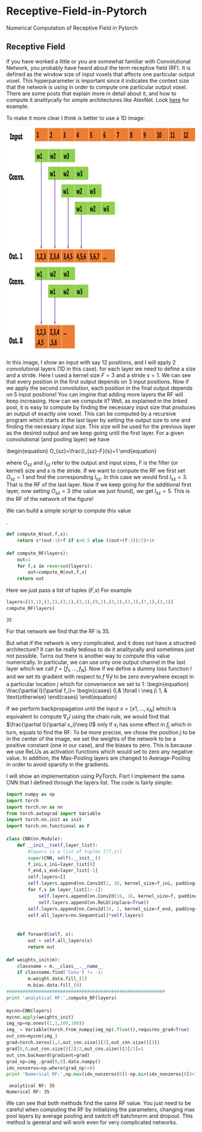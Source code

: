 # Receptive-Field-in-Pytorch
Numerical Computation of Receptive Field in Pytorch

## Receptive Field
If you have worked a little or you are somewhat familiar with Convolutional Network, you probably have heard about the term receptive field (RF). 
It is defined as the window size of input voxels that affects one particular output voxel. This hyperparameter is important since it indicates the context size that the network is using in order to compute one particular output voxel. 
There are some posts that explain more in detail about it, and how to compute it analitycally for simple architectures like AlexNet. Look [here](https://medium.com/@nikasa1889/a-guide-to-receptive-field-arithmetic-for-convolutional-neural-networks-e0f514068807) for example.

To make it more clear I think is better to use a 1D image:

<img src="RF1.png" width="600" height="600" />

In this image, I show an input with say 12 positions, and I will apply 2 convolutional layers (1D in this case).
for each layer we need to define a size and a stride. Here I used a kernel size $F=3$ and a stride $s=1$.
We can see that every position in the first output depends on 3 input positions.
Now if we apply the second convolution, each position in the final output depends on 5 input positions!
You can imgine that adding more layers the RF will keep increasing. 
How can we compute it?
Well, as explained in the linked post, it is easy to compute by finding the necessary input size that produces an output of exactly one voxel. This can be computed by a recursive program which starts at the last layer by setting the output size to one and finding the necessary input size. This size will be used for the previous layer as the desired output and we keep going until the first layer. For a given convolutional (and pooling layer) we have

\begin{equation}
O_{sz}=\frac{I_{sz}-F}{s}+1
\end{equation}

where $O_{sz}$ and $I_{sz}$ refer to the output and input sizes, $F$ is the filter (or kernel) size and $s$ is the stride. 
If we want to compute the RF we first set $O_{sz}=1$ and find the corresponding $I_{sz}$. In this case we would find $I_{sz}=3$. That is the RF of the last layer. Now if we keep going for the additional first layer, now setting $O_{sz}=3$ (the value we just found), we get $I_{sz}=5$.
This is the RF of the network of the figure!

We can build a simple script to compute this value

.




```python
def compute_N(out,f,s):
    return s*(out-1)+f if s>0.5 else ((out+(f-2))/2)+1#

def compute_RF(layers):
    out=1
    for f,s in reversed(layers):
        out=compute_N(out,f,s)
    return out
```

Here we just pass a list of tuples ($F$,$s$)
For example 


```python
layers=[(9,1),(3,1),(3,1),(3,1),(9,1),(3,1),(3,1),(7,1),(3,1)]
compute_RF(layers)
```




    35



For that network we find that the RF is 35.


But what if the network is very complicated, and it does not have a structred architecture?
It can be really tedious to do it analitycally and sometimes just not possible.
Turns out there is another way to compute this value numerically.
In particular, we can use only one output channel in the last layer which we call $f=[f_1,\dots,f_N]$. Now if we define a dummy loss function $l$ and we set its gradient with respect to $f ~\nabla_f l$  to be zero everywhere except in a particular location $j$ which for convenience we set to 1:
\begin{equation}
\frac{\partial l}{\partial f_i}=
\begin{cases}
    0,& \forall i \neq j\\
    1,              & \text{otherwise}
\end{cases}
\end{equation}

If we perform backpropagation until the input $x=[x1,\dots,x_N]$ which is equivalent to compute $\nabla_x l$ using the chain rule, we would find that $\frac{\partial l}{\partial x_i}\neq 0$ only if $x_i$ has some effect in $f_j$ which in turn, equals to find the RF. To be more precise, we chose the position $j$ to be in the center of the image, we set the weights of the network to be a positive constant (one in our case), and the biases to zero. This is because we use ReLUs as activation functions which would set to zero any negative value. In addition, the Max-Pooling layers are changed to Average-Pooling in order to avoid sparsity in the gradients. 

I will show an implementation using PyTorch.
Fisrt I implement the same CNN that I defined through the layers list. The code is fairly simple:



```python
import numpy as np
import torch 
import torch.nn as nn
from torch.autograd import Variable
import torch.nn.init as init
import torch.nn.functional as F

class CNN(nn.Module):
    def __init__(self,layer_list):
        #layers is a list of tuples [(f,s)]
        super(CNN, self).__init__()
        f_ini,s_ini=layer_list[0]
        f_end,s_end=layer_list[-1]
        self.layers=[]
        self.layers.append(nn.Conv2d(1, 16, kernel_size=f_ini, padding=1,stride=s_ini,dilation=1))
        for f,s in layer_list[1:-1]:
            self.layers.append(nn.Conv2d(16, 16, kernel_size=f, padding=1,stride=s,dilation=1))
            self.layers.append(nn.ReLU(inplace=True))
        self.layers.append(nn.Conv2d(16, 1, kernel_size=f_end, padding=1,stride=s_end,dilation=1))
        self.all_layers=nn.Sequential(*self.layers)
        
        
    def forward(self, x):
        out = self.all_layers(x)
        return out
    
def weights_init(m):
    classname = m.__class__.__name__
    if classname.find('Conv') != -1:
        m.weight.data.fill_(1)
        m.bias.data.fill_(0)
###########################################################
print 'analytical RF:',compute_RF(layers)

mycnn=CNN(layers)
mycnn.apply(weights_init)
img_np=np.ones((1,1,100,100))
img_ = Variable(torch.from_numpy(img_np).float(),requires_grad=True)
out_cnn=mycnn(img_)
grad=torch.zeros(1,1,out_cnn.size()[2],out_cnn.size()[3])
grad[0,0,out_cnn.size()[2]/2,out_cnn.size()[3]/2]=1
out_cnn.backward(gradient=grad)
grad_np=img_.grad[0,0].data.numpy()
idx_nonzeros=np.where(grad_np!=0)
print 'Numerical RF:',np.max(idx_nonzeros[0])-np.min(idx_nonzeros[0])+1
```

     analytical RF: 35
    Numerical RF: 35


We can see that both methods find the same RF value.
You just need to be careful when computing the RF by initializing the parameters, changing max pool layers by average pooling and switch off batchnorm and dropout. This method is general and will work even for very complicated networks. 


```python

```
